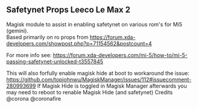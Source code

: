 ## Safetynet Props Leeco Le Max 2
Magisk module to assist in enabling safetynet on various rom's for Mi5 (gemini).  
Based primarily on ro props from https://forum.xda-developers.com/showpost.php?p=71154562&postcount=4 

For more info see: https://forum.xda-developers.com/mi-5/how-to/mi-5-passing-safetynet-unlocked-t3557845

This will also forfully enable magisk hide at boot to workaround the issue: https://github.com/topjohnwu/MagiskManager/issues/112#issuecomment-280993699
If Magisk Hide is toggled in Magisk Manager afterwards you may need to reboot to renable Magisk Hide (and safetynet)
Credits
@corona @coronafire
